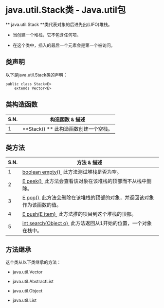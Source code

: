 # java.util.Stack类 - Java.util包

** java.util.Stack **类代表对象的后进先出(LIFO)堆栈。

*   当创建一个堆栈，它不包含任何项。

*   在这个类中，插入的最后一个元素会是第一个被访问。

## 类声明

以下是java.util.Stack类的声明：

```
public class Stack<E>
    extends Vector<E>
```

## 类构造函数

| S.N. | 构造函数 & 描述 |
| --- | --- |
| 1 | **Stack() ** 此构造函数创建一个空栈。 |

## 类方法

| S.N. | 方法 & 描述 |
| --- | --- |
| 1 | [boolean empty() ](http://www.yiibai.com/java/util/stack_empty.html) 此方法测试堆栈是否为空。 |
| 2 | [E peek() ](http://www.yiibai.com/java/util/stack_peek.html) 此方法会查看该对象在该堆栈的顶部而不从栈中删除。 |
| 3 | [E pop() ](http://www.yiibai.com/java/util/stack_pop.html) 此方法会删除在该堆栈的顶部的对象，并返回该对象作为该函数的值。 |
| 4 | [E push(E item) ](http://www.yiibai.com/java/util/stack_push.html) 此方法推的项目到这个堆栈的顶部。 |
| 5 | [int search(Object o) ](http://www.yiibai.com/java/util/stack_search.html) 此方法返回从1开始的位置，一个对象在栈中。 |

## 方法继承

这个类从以下类继承的方法：

*   java.util.Vector

*   java.util.AbstractList

*   java.util.Object

*   java.util.List

